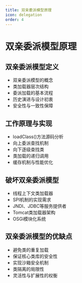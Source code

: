 ```yaml
---
title: 双亲委派模型原理
icon: delegation
order: 4
---
```


# 双亲委派模型原理

## 双亲委派模型定义

- 双亲委派模型的概念
- 类加载器层次结构
- 委派加载的基本流程
- 历史演进与设计初衷
- 安全性与一致性保障

## 工作原理与实现

- loadClass()方法源码分析
- 向上委派查找机制
- 向下逐级查找类
- 类加载的递归调用
- 缓存机制与性能优化

## 破坏双亲委派模型

- 线程上下文类加载器
- SPI机制的实现需求
- JNDI、JDBC等服务提供者
- Tomcat类加载器架构
- OSGi模块化系统

## 双亲委派模型的优缺点

- 避免类的重复加载
- 保证核心类库的安全性
- 实现沙箱安全机制
- 类隔离的局限性
- 灵活性与扩展性的权衡
